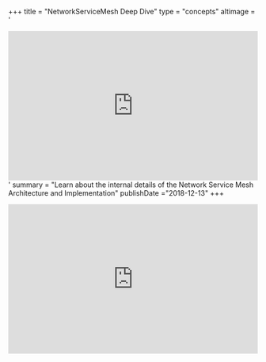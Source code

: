 +++
title = "NetworkServiceMesh Deep Dive"
type = "concepts"
altimage = '<div style="position: relative; width: 100%; height: 0;padding-bottom: 60%;"><iframe src="https://docs.google.com/presentation/d/e/2PACX-1vRH32tYAydlZdIFNU-Hlxx5a_1ZJFo9-J4EToKn4w2_TAwPdfLtdEJZxYbBcamOmThrVypNMSxntc-k/embed?start=false&loop=false&delayms=3000" frameborder="0" style="position: absolute; width: 100%; height: 100%; left: 0; top: 0;" allowfullscreen="true" mozallowfullscreen="true" webkitallowfullscreen="true" style="margin: 10px"></iframe></div>'
summary = "Learn about the internal details of the Network Service Mesh Architecture and Implementation"
publishDate ="2018-12-13"
+++

<div style="position: relative; width: 100%; height: 0;padding-bottom: 60%;"><iframe src="https://docs.google.com/presentation/d/e/2PACX-1vRH32tYAydlZdIFNU-Hlxx5a_1ZJFo9-J4EToKn4w2_TAwPdfLtdEJZxYbBcamOmThrVypNMSxntc-k/embed?start=false&loop=false&delayms=3000" frameborder="0" style="position: absolute; width: 100%; height: 100%; left: 0; top: 0;" allowfullscreen="true" mozallowfullscreen="true" webkitallowfullscreen="true" style="margin: 10px"></iframe></div>